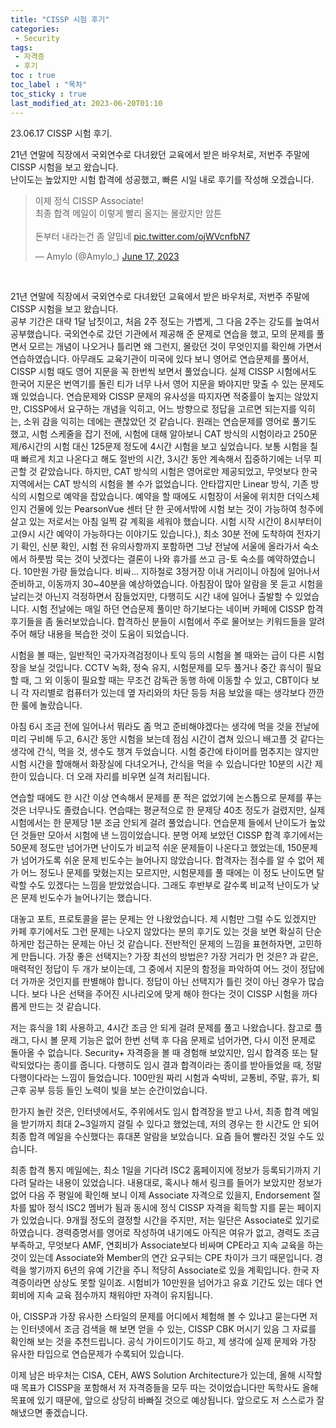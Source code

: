 ```yaml
---
title: "CISSP 시험 후기"
categories:
 - Security
tags:
 - 자격증
 - 후기
toc : true
toc_label : "목차"
toc_sticky : true
last_modified_at: 2023-06-20T01:10
---
```


23.06.17 CISSP 시험 후기.

21년 연말에 직장에서 국외연수로 다녀왔던 교육에서 받은 바우처로, 저번주 주말에 CISSP 시험을 보고 왔습니다.  
난이도는 높았지만 시험 합격에 성공했고, 빠른 시일 내로 후기를 작성해 오겠습니다.

<blockquote class="twitter-tweet"><p lang="ko" dir="ltr">이제 정식 CISSP Associate!<br>최종 합격 메일이 이렇게 빨리 올지는 몰랐지만 암튼<br><br>돈부터 내라는건 좀 얄밉네 <a href="https://t.co/ojWVcnfbN7">pic.twitter.com/ojWVcnfbN7</a></p>&mdash; Amylo (@Amylo_) <a href="https://twitter.com/Amylo_/status/1669924183818780672?ref_src=twsrc%5Etfw">June 17, 2023</a></blockquote> <script async src="https://platform.twitter.com/widgets.js" charset="utf-8"></script>
<br>


21년 연말에 직장에서 국외연수로 다녀왔던 교육에서 받은 바우처로, 저번주 주말에 CISSP 시험을 보고 왔습니다.  
공부 기간은 대략 1달 남짓이고, 처음 2주 정도는 가볍게, 그 다음 2주는 강도를 높여서 공부했습니다.
국외연수로 갔던 기관에서 제공해 준 문제로 연습을 했고, 모의 문제를 풀면서 모르는 개념이 나오거나 틀리면 왜 그런지, 몰랐던 것이 무엇인지를 확인해 가면서 연습하였습니다. 아무래도 교육기관이 미국에 있다 보니 영어로 연습문제를 풀어서, CISSP 시험 때도 영어 지문을 꼭 한번씩 보면서 풀었습니다. 실제 CISSP 시험에서도 한국어 지문은 번역기를 돌린 티가 너무 나서 영어 지문을 봐야지만 맞출 수 있는 문제도 꽤 있었습니다.
연습문제와 CISSP 문제의 유사성을 따지자면 적중률이 높지는 않았지만, CISSP에서 요구하는 개념을 익히고, 어느 방향으로 정답을 고르면 되는지를 익히는, 소위 감을 익히는 데에는 괜찮았던 것 같습니다.
원래는 연습문제를 영어로 풀기도 했고, 시험 스케줄을 잡기 전에, 시험에 대해 알아보니 CAT 방식의 시험이라고 250문제/6시간의 시험 대신 125문제 정도에 4시간 시험을 보고 싶었습니다. 보통 시험을 칠 때 빠르게 치고 나온다고 해도 절반의 시간, 3시간 동안 계속해서 집중하기에는 너무 피곤할 것 같았습니다.
하지만, CAT 방식의 시험은 영어로만 제공되었고, 무엇보다 한국 지역에서는 CAT 방식의 시험을 볼 수가 없었습니다.
안타깝지만 Linear 방식, 기존 방식의 시험으로 예약을 잡았습니다.
예약을 할 때에도 시험장이 서울에 위치한 더익스체인지 건물에 있는 PearsonVue 센터 단 한 곳에서밖에 시험 보는 것이 가능하여 청주에 살고 있는 저로서는 아침 일찍 갈 계획을 세워야 했습니다.
시험 시작 시간이 8시부터이고(9시 시간 예약이 가능하다는 이야기도 있습니다.), 최소 30분 전에 도착하여 전자기기 확인, 신분 확인, 시험 전 유의사항까지 포함하면 그냥 전날에 서울에 올라가서 숙소에서 하룻밤 묵는 것이 낫겠다는 결론이 나와 휴가를 쓰고 금-토 숙소를 예약하였습니다. 10만원 가량 들었습니다. 비싸...
지하철로 3정거장 이내 거리이니 아침에 일어나서 준비하고, 이동까지 30~40분을 예상하였습니다.
아침잠이 많아 알람을 못 듣고 시험을 날리는것 아닌지 걱정하면서 잠들었지만, 다행히도 시간 내에 일어나 출발할 수 있었습니다.
시험 전날에는 매일 하던 연습문제 풀이만 하기보다는 네이버 카페에 CISSP 합격 후기들을 좀 둘러보았습니다. 합격하신 분들이 시험에서 주로 물어보는 키워드들을 알려 주어 해당 내용을 복습한 것이 도움이 되었습니다. 

시험을 볼 때는, 일반적인 국가자격검정이나 토익 등의 시험을 볼 때와는 급이 다른 시험장을 보실 것입니다. CCTV 녹화, 정숙 유지, 시험문제를 모두 풀거나 중간 휴식이 필요할 때, 그 외 이동이 필요할 때는 무조건 감독관 동행 하에 이동할 수 있고, CBT이다 보니 각 자리별로 컴퓨터가 있는데 옆 자리와의 차단 등등 처음 보았을 때는 생각보다 깐깐한 룰에 놀랐습니다.

아침 6시 조금 전에 일어나서 뭐라도 좀 먹고 준비해야겠다는 생각에 먹을 것을 전날에 미리 구비해 두고, 6시간 동안 시험을 보는데 점심 시간이 겹쳐 있으니 배고플 것 같다는 생각에 간식, 먹을 것, 생수도 챙겨 두었습니다.
시험 중간에 타이머를 멈추지는 않지만 시험 시간을 할애해서 화장실에 다녀오거나, 간식을 먹을 수 있습니다만 10분의 시간 제한이 있습니다. 더 오래 자리를 비우면 실격 처리됩니다.

연습할 때에도 한 시간 이상 연속해서 문제를 푼 적은 없었기에 논스톱으로 문제를 푸는 것은 너무나도 졸렸습니다. 연습때는 평균적으로 한 문제당 40초 정도가 걸렸지만, 실제 시험에서는 한 문제당 1분 조금 안되게 걸려 풀었습니다. 연습문제 들에서 난이도가 높았던 것들만 모아서 시험에 낸 느낌이었습니다. 분명 어제 보았던 CISSP 합격 후기에서는 50문제 정도만 넘어가면 난이도가 비교적 쉬운 문제들이 나온다고 했었는데, 150문제가 넘어가도록 쉬운 문제 빈도수는 늘어나지 않았습니다. 합격자는 점수를 알 수 없어 제가 어느 정도나 문제를 맞혔는지는 모르지만, 시험문제를 풀 때에는 이 정도 난이도면 탈락할 수도 있겠다는 느낌을 받았었습니다. 그래도 후반부로 갈수록 비교적 난이도가 낮은 문제 빈도수가 늘어나기는 했습니다.

대놓고 포트, 프로토콜을 묻는 문제는 안 나왔었습니다. 제 시험만 그럴 수도 있겠지만 카페 후기에서도 그런 문제는 나오지 않았다는 분의 후기도 있는 것을 보면 확실히 단순하게만 접근하는 문제는 아닌 것 같습니다.
전반적인 문제의 느낌을 표현하자면, 고민하게 만듭니다.
가장 좋은 선택지는? 가장 최선의 방법은? 가장 거리가 먼 것은? 과 같은, 매력적인 정답이 두 개가 보이는데, 그 중에서 지문의 함정을 파악하여 어느 것이 정답에 더 가까운 것인지를 판별해야 합니다. 정답이 아닌 선택지가 틀린 것이 아닌 경우가 많습니다. 
보다 나은 선택을 주어진 시나리오에 맞게 해야 한다는 것이 CISSP 시험을 까다롭게 만드는 것 같습니다.

저는 휴식을 1회 사용하고, 4시간 조금 안 되게 걸려 문제를 풀고 나왔습니다.
참고로 플래그, 다시 볼 문제 기능은 없어 한번 선택 후 다음 문제로 넘어가면, 다시 이전 문제로 돌아올 수 없습니다.
Security+ 자격증을 볼 때 경험해 보았지만, 임시 합격증 또는 탈락되었다는 종이를 줍니다. 다행히도 임시 결과 합격이라는 종이를 받아들었을 때, 정말 다행이다라는 느낌이 들었습니다. 100만원 짜리 시험과 숙박비, 교통비, 주말, 휴가, 퇴근후 공부 등등 들인 노력이 빛을 보는 순간이었습니다.

한가지 놀란 것은, 인터넷에서도, 주위에서도 임시 합격장을 받고 나서, 최종 합격 메일을 받기까지 최대 2~3일까지 걸릴 수 있다고 했었는데, 저의 경우는 한 시간도 안 되어 최종 합격 메일을 수신했다는 휴대폰 알람을 보았습니다. 요즘 들어 빨라진 것일 수도 있습니다.

최종 합격 통지 메일에는, 최소 1일을 기다려 ISC2 홈페이지에 정보가 등록되기까지 기다려 달라는 내용이 있었습니다. 내용대로, 혹시나 해서 링크를 들어가 보았지만 정보가 없어 다음 주 평일에 확인해 보니 이제 Associate 자격으로 있을지, Endorsement 절차를 밟아 정식 ISC2 멤버가 됨과 동시에 정식 CISSP 자격을 획득할 지를 묻는 페이지가 있었습니다. 9개월 정도의 결정할 시간을 주지만, 저는 일단은 Associate로 있기로 하였습니다. 경력증명서를 영어로 작성하여 내기에도 아직은 여유가 없고, 경력도 조금 부족하고, 무엇보다 AMF, 연회비가 Associate보다 비싸며 CPE라고 지속 교육을 하는 것이 있는데 Associate와 Member의 연간 요구되는 CPE 차이가 크기 때문입니다. 경력을 쌓기까지 6년의 유예 기간을 주니 적당히 Associate로 있을 계획입니다.
한국 자격증이라면 상상도 못할 일이죠. 시험비가 10만원을 넘어가고 유효 기간도 있는 데다 연회비에 지속 교육 점수까지 채워야만 자격이 유지됩니다.

아, CISSP과 가장 유사한 스타일의 문제를 어디에서 체험해 볼 수 있냐고 묻는다면 저는 인터넷에서 조금 검색을 해 보면 얻을 수 있는, CISSP CBK 머시기 있음 그 자료를 확인해 보는 것을 추천드립니다. 공식 가이드이기도 하고, 제 생각에 실제 문제와 가장 유사한 타입으로 연습문제가 수록되어 있습니다.

이제 남은 바우처는 CISA, CEH, AWS Solution Architecture가 있는데, 올해 시작할 때 목표가 CISSP을 포함해서 저 자격증들을 모두 따는 것이었습니다만 독학사도 올해 목표에 있기 때문에, 앞으로 상당히 바빠질 것으로 예상됩니다. 앞으로도 저 스스로가 잘 해냈으면 좋겠습니다.

